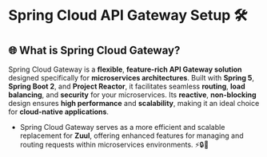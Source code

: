 # Spring Cloud API Gateway Setup 🛠️

## 🌐 What is Spring Cloud Gateway?

Spring Cloud Gateway is a **flexible**, **feature-rich API Gateway solution** designed specifically for **microservices architectures**. Built with **Spring 5**, **Spring Boot 2**, and **Project Reactor**, it facilitates seamless **routing**, **load balancing**, and **security** for your microservices. Its **reactive**, **non-blocking** design ensures **high performance** and **scalability**, making it an ideal choice for **cloud-native applications**.

 - Spring Cloud Gateway serves as a more efficient and scalable replacement for **Zuul**, offering enhanced features for managing and routing requests within microservices environments. ⚡🔒🔄
